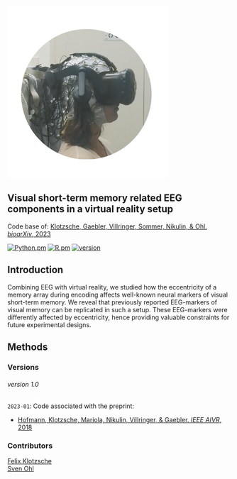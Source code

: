 

![VME](./VMECover.png)

<h2>Visual short-term memory related EEG components in a virtual reality setup</h2>
Code base of: <a href="https://elifesciences.org/articles/64812"> Klotzsche, Gaebler, Villringer, Sommer, Nikulin, & Ohl. <i>bioarXiv</i>, 2023</a><br>

[![Python.pm](https://img.shields.io/badge/python->3.5-brightgreen.svg?maxAge=259200)](#)
[![R.pm](https://img.shields.io/badge/R->3.4-informational.svg?maxAge=259200)](#)
[![version](https://img.shields.io/badge/version-1.0-yellow.svg?maxAge=259200)](#)

<h2>Introduction</h2>

Combining EEG with virtual reality, we studied how the eccentricity of a memory array during encoding affects well-known neural markers of visual short-term memory. We reveal that previously reported EEG-markers of visual memory can be replicated in such a setup. These EEG-markers were differently affected by eccentricity, hence providing valuable constraints for future experimental designs.


<h2>Methods</h2>



<h3>Versions</h3>

###### version 1.0
`2023-01`: Code associated with the preprint:
* <a href="https://ieeexplore.ieee.org/document/8613645"> Hofmann, Klotzsche, Mariola, Nikulin, Villringer, & Gaebler. <i>IEEE AIVR</i>, 2018</a>

<h3>Contributors</h3>
<a href="https://github.com/eioe">Felix Klotzsche</a><br>
<a href="https://svenohl.wordpress.com/">Sven Ohl</a>